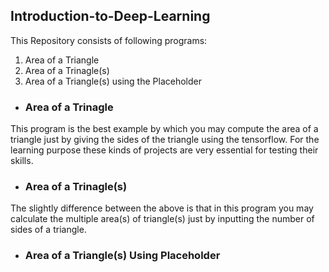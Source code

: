 ## Introduction-to-Deep-Learning

This Repository consists of following programs:
1.  Area of a Triangle
2.  Area of a Trinagle(s)
3.  Area of a Triangle(s) using the Placeholder

- ### **Area of a Trinagle**
This program is the best example by which you may compute the area of a triangle just by giving the sides of the triangle using the tensorflow. For the learning purpose these kinds of projects are very essential for testing their skills.

- ### **Area of a Trinagle(s)**
The slightly difference between the above is that in this program you may calculate the multiple area(s) of triangle(s) just by inputting the number of sides of a triangle.

- ### **Area of a Triangle(s) Using Placeholder**
